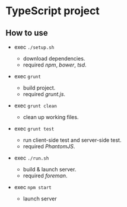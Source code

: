 # TypeScript project 

## How to use

* exec `./setup.sh`
	* download dependencies.
	* required *npm*, *bower*, *tsd*.

* exec `grunt`
	* build project.
	* required *grunt.js*.
* exec `grunt clean`
	* clean up working files.
* exec `grunt test`
	* run client-side test and server-side test.
	* required *PhantomJS*.

* exec `./run.sh`
	* build & launch server.
	* required *foreman*.
* exec `npm start`
	* launch server
